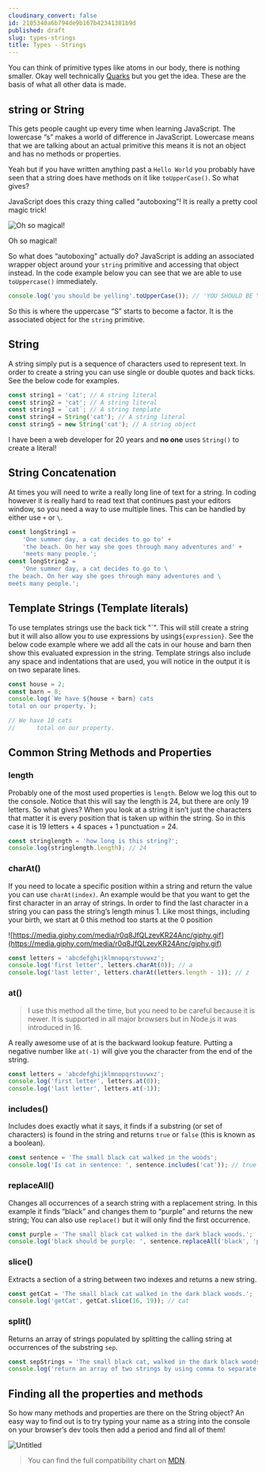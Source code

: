 ```yaml
---
cloudinary_convert: false
id: 2105340a6b794de9b167b42341381b9d
published: draft
slug: types-strings
title: Types - Strings
---
```


You can think of primitive types like atoms in our body, there is nothing smaller. Okay well technically [Quarks](<https://www.sciencenewsforstudents.org/article/scientists-say-quark#:~:text=Quark%20(noun%2C%20%E2%80%9CKWARK%E2%80%9D)&text=Subatomic%20means%20%E2%80%9Csmaller%20than%20an,even%20smaller%20particles%20called%20quarks.>) but you get the idea. These are the basis of what all other data is made.

## string or String

This gets people caught up every time when learning JavaScript. The lowercase “s” makes a world of difference in JavaScript. Lowercase means that we are talking about an actual primitive this means it is not an object and has no methods or properties.

Yeah but if you have written anything past a `Hello World` you probably have seen that a string does have methods on it like `toUpperCase()`. So what gives?

JavaScript does this crazy thing called “autoboxing”! It is really a pretty cool magic trick!

![Oh so magical!](https://media.giphy.com/media/3o84U6421OOWegpQhq/giphy.gif)

Oh so magical!

So what does “autoboxing” actually do? JavaScript is adding an associated wrapper object around your `string` primitive and accessing that object instead. In the code example below you can see that we are able to use `toUppercase()` immediately.

```jsx
console.log('you should be yelling'.toUpperCase()); // 'YOU SHOULD BE YELLING'
```

So this is where the uppercase “S” starts to become a factor. It is the associated object for the `string` primitive.

## String

A string simply put is a sequence of characters used to represent text. In order to create a string you can use single or double quotes and back ticks. See the below code for examples.

```jsx
const string1 = 'cat'; // A string literal
const string2 = 'cat'; // A string literal
const string3 = `cat`; // A string template
const string4 = String('cat'); // A string literal
const string5 = new String('cat'); // A string object
```

I have been a web developer for 20 years and **no one** uses `String()` to create a literal!

## String Concatenation

At times you will need to write a really long line of text for a string. In coding however it is really hard to read text that continues past your editors window, so you need a way to use multiple lines. This can be handled by either use `+` or `\`.

```jsx
const longString1 =
	'One summer day, a cat decides to go to' +
	'the beach. On her way she goes through many adventures and' +
	'meets many people.';
const longString2 =
	'One summer day, a cat decides to go to \
the beach. On her way she goes through many adventures and \
meets many people.';
```

## Template Strings **(Template literals)**

To use templates strings use the back tick "\`". This will still create a string but it will also allow you to use expressions by using`${expression}`. See the below code example where we add all the cats in our house and barn then show this evaluated expression in the string. Template strings also include any space and indentations that are used, you will notice in the output it is on two separate lines.

```jsx
const house = 2;
const barn = 8;
console.log(`We have ${house + barn} cats 
total on our property.`);

// We have 10 cats
//      total on our property.
```

## Common String Methods and Properties

### length

Probably one of the most used properties is `length`. Below we log this out to the console. Notice that this will say the length is 24, but there are only 19 letters. So what gives? When you look at a string it isn’t just the characters that matter it is every position that is taken up within the string. So in this case it is 19 letters + 4 spaces + 1 punctuation = 24.

```jsx
const stringlength = 'how long is this string?';
console.log(stringlength.length); // 24
```

### charAt()

If you need to locate a specific position within a string and return the value you can use `charAt(index)`. An example would be that you want to get the first character in an array of strings. In order to find the last character in a string you can pass the string’s length minus 1. Like most things, including your birth, we start at 0 this method too starts at the 0 position

![https://media.giphy.com/media/r0q8JfQLzevKR24Anc/giphy.gif](https://media.giphy.com/media/r0q8JfQLzevKR24Anc/giphy.gif)

```jsx
const letters = 'abcdefghijklmnopqrstuvwxz';
console.log('first letter', letters.charAt(0)); // a
console.log('last letter', letters.charAt(letters.length - 1)); // z
```

### at()

> I use this method all the time, but you need to be careful because it is newer. It is supported in all major browsers but in Node.js it was introduced in 16.

A really awesome use of at is the backward lookup feature. Putting a negative number like `at(-1)` will give you the character from the end of the string.

```jsx
const letters = 'abcdefghijklmnopqrstuvwxz';
console.log('first letter', letters.at(0));
console.log('last letter', letters.at(-1));
```

### includes()

Includes does exactly what it says, it finds if a substring (or set of characters) is found in the string and returns `true` or `false` (this is known as a boolean).

```jsx
const sentence = 'The small black cat walked in the woods';
console.log('Is cat in sentence: ', sentence.includes('cat')); // true
```

### replaceAll()

Changes all occurrences of a search string with a replacement string. In this example it finds “black” and changes them to “purple” and returns the new string; You can also use `replace()` but it will only find the first occurrence.

```jsx
const purple = 'The small black cat walked in the dark black woods.';
console.log('black should be purple: ', sentence.replaceAll('black', 'purple'));
```

### slice()

Extracts a section of a string between two indexes and returns a new string.

```jsx
const getCat = 'The small black cat walked in the dark black woods.';
console.log('getCat', getCat.slice(16, 19)); // cat
```

### split()

Returns an array of strings populated by splitting the calling string at occurrences of the substring `sep`.

```jsx
const sepStrings = 'The small black cat, walked in the dark black woods.';
console.log('return an array of two strings by using comma to separate:', sepStrings.split(',')); // ['The small black cat', 'walked in the dark black woods.']
```

## Finding all the properties and methods

So how many methods and properties are there on the String object? An easy way to find out is to try typing your name as a string into the console on your browser’s dev tools then add a period and find all of them!

![Untitled](https://media.codingcat.dev/image/upload/v1657636587/main-codingcatdev-photo/f6a4b482-e646-44aa-bdc0-6b9fc2f4e06a.png)

> You can find the full compatibility chart on [MDN](https://developer.mozilla.org/en-US/docs/Web/JavaScript/Reference/Global_Objects/String#browser_compatibility).
